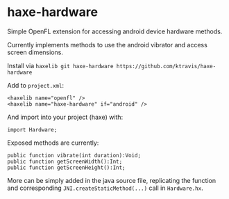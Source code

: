 haxe-hardware
=============

Simple OpenFL extension for accessing android device hardware methods.

Currently implements methods to use the android vibrator and access screen
dimensions.

Install via `haxelib git haxe-hardware https://github.com/ktravis/haxe-hardware`

Add to `project.xml`:

    <haxelib name="openfl" />
    <haxelib name="haxe-hardware" if="android" />

And import into your project (haxe) with:
  
    import Hardware;

Exposed methods are currently:

    public function vibrate(int duration):Void;
    public function getScreenWidth():Int;
    public function getScreenHeight():Int;

More can be simply added in the java source file, replicating the function and
corresponding `JNI.createStaticMethod(...)` call in `Hardware.hx`.
  
